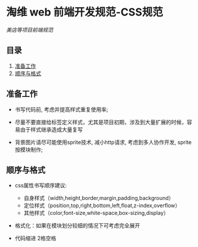 淘维 web 前端开发规范-CSS规范
=====================
*美店等项目前端规范*


## <a name='TOC'>目录</a>

  1. [准备工作](#prepare)
  1. [顺序与格式](#format)




## <a name='prepare'>准备工作</a>

- 书写代码前, 考虑并提高样式重复使用率;

- 尽量不要直接给标签定义样式，尤其是项目初期，涉及到大量扩展的时候，容易由于样式继承造成大量复写

- 背景图片请尽可能使用sprite技术, 减小http请求, 考虑到多人协作开发, sprite按模块制作;




## <a name='format'>顺序与格式</a>

- css属性书写顺序建议:  
  + 自身样式（width,height,border,margin,padding,background）
  + 定位样式（position,top,right,bottom,left,float,z-index,overflow）
  + 其他样式（color,font-size,white-space,box-sizing,display）

- 格式化：如果在模块划分较细的情况下可考虑完全展开

- 代码缩进 2格空格






